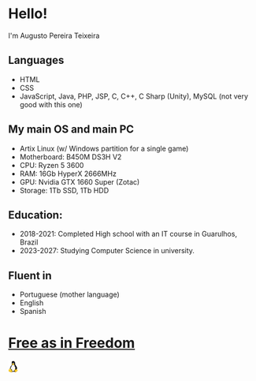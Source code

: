 # Hello!
I'm Augusto Pereira Teixeira

## Languages
- HTML
- CSS
- JavaScript, Java, PHP, JSP, C, C++, C Sharp (Unity), MySQL (not very good with this one)

## My main OS and main PC
- Artix Linux (w/ Windows partition for a single game)
- Motherboard: B450M DS3H V2
- CPU: Ryzen 5 3600
- RAM: 16Gb HyperX 2666MHz
- GPU: Nvidia GTX 1660 Super (Zotac)
- Storage: 1Tb SSD, 1Tb HDD

## Education:
- 2018-2021: Completed High school with an IT course in Guarulhos, Brazil
- 2023-2027: Studying Computer Science in university.

## Fluent in
- Portuguese (mother language)
- English
- Spanish

# [Free as in Freedom](https://www.fsf.org/)
<img src="./assets/tux_huge.png" width="20" />
